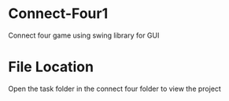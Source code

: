 # Connect-Four1
Connect four game using swing library for GUI

# File Location

Open the task folder in the connect four folder to view the project
